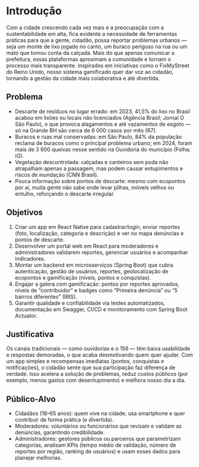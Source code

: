 # Introdução

Com a cidade crescendo cada vez mais e a preocupação com a sustentabilidade em alta, fica evidente a necessidade de ferramentas práticas para que a gente, cidadão, possa reportar problemas urbanos — seja um monte de lixo jogado no canto, um buraco perigoso na rua ou um mato que tomou conta da calçada. Mais do que apenas comunicar a prefeitura, essas plataformas aproximam a comunidade e tornam o processo mais transparente. Inspirados em iniciativas como o FixMyStreet do Reino Unido, nosso sistema gamificado quer dar voz ao cidadão, tornando a gestão da cidade mais colaborativa e até divertida.

## Problema
* Descarte de resíduos no lugar errado: em 2023, 41,5% do lixo no Brasil acabou em lixões ou locais não licenciados (Agência Brasil; Jornal O São Paulo), o que provoca alagamentos e até vazamentos de esgoto — só na Grande BH são cerca de 6 000 casos por mês (R7).
* Buracos e ruas mal conservadas: em São Paulo, 84% da população reclama de buracos como o principal problema urbano; em 2024, foram mais de 3 600 queixas nesse sentido na Ouvidoria do município (Folha; iG).
* Vegetação descontrolada: calçadas e canteiros sem poda não atrapalham apenas a passagem, mas podem causar entupimentos e riscos de inundação (CNN Brasil).
* Pouca informação sobre pontos de descarte: mesmo com ecopontos por aí, muita gente não sabe onde levar pilhas, móveis velhos ou entulho, reforçando o descarte irregular.

## Objetivos

1. Criar um app em React Native para cadastrar/login, enviar reportes (foto, localização, categoria e descrição) e ver no mapa denúncias e pontos de descarte.
2. Desenvolver um portal web em React para moderadores e administradores validarem reportes, gerenciar usuários e acompanhar indicadores.
3. Montar um backend em microsserviços (Spring Boot) que cubra autenticação, gestão de usuários, reportes, geolocalização de ecopontos e gamificação (níveis, pontos e conquistas).
4. Engajar a galera com gamificação: pontos por reportes aprovados, níveis de “contribuidor” e badges como “Primeira denúncia” ou “5 bairros diferentes” (IRIS).
5. Garantir qualidade e confiabilidade via testes automatizados, documentação em Swagger, CI/CD e monitoramento com Spring Boot Actuator.
   
## Justificativa

Os canais tradicionais — como ouvidorias e o 156 — têm baixa usabilidade e respostas demoradas, o que acaba desmotivando quem quer ajudar. Com um app simples e recompensas imediatas (pontos, conquistas e notificações), o cidadão sente que sua participação faz diferença de verdade. Isso acelera a solução de problemas, reduz custos públicos (por exemplo, menos gastos com desentupimento) e melhora nosso dia a dia.

## Público-Alvo

* Cidadãos (18–65 anos): quem vive na cidade, usa smartphone e quer contribuir de forma prática (e divertida).
* Moderadores: voluntários ou funcionários que revisam e validam as denúncias, garantindo credibilidade.
* Administradores: gestores públicos ou parceiros que parametrizam categorias, analisam KPIs (tempo médio de validação, número de reportes por região, ranking de usuários) e usam esses dados para planejar melhorias.
